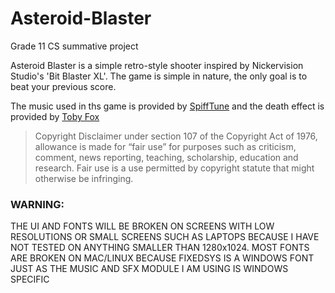 # Asteroid-Blaster

Grade 11 CS summative project

Asteroid Blaster is a simple retro-style shooter inspired by Nickervision Studio's 'Bit Blaster XL'. The game is simple in nature, the only goal is to beat your previous score. 


The music used in ths game is provided by [SpiffTune](https://soundcloud.com/spifftune) and the death effect is provided by [Toby Fox](https://tobyfox.bandcamp.com/)

>Copyright Disclaimer under section 107 of the Copyright Act of 1976, allowance is made for “fair use” for purposes such as criticism, comment, news reporting, teaching, scholarship, education and research. Fair use is a use permitted by copyright statute that might otherwise be infringing.



### WARNING:

THE UI AND FONTS WILL BE BROKEN ON SCREENS WITH LOW RESOLUTIONS OR SMALL SCREENS SUCH AS LAPTOPS BECAUSE I HAVE NOT TESTED ON ANYTHING SMALLER THAN 1280x1024. MOST FONTS ARE BROKEN ON MAC/LINUX BECAUSE FIXEDSYS IS A WINDOWS FONT JUST AS THE MUSIC AND SFX MODULE I AM USING IS WINDOWS SPECIFIC
